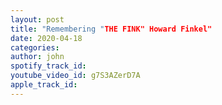 ```yaml
---
layout: post
title: "Remembering "THE FINK" Howard Finkel"
date: 2020-04-18
categories:
author: john
spotify_track_id: 
youtube_video_id: g7S3AZerD7A
apple_track_id: 
---
```

